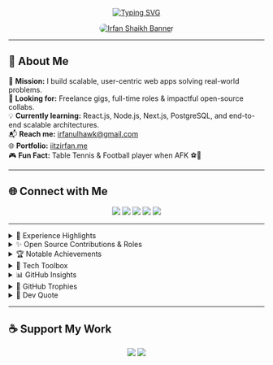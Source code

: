 <!-- Profile Typing Banner -->
<p align="center">
  <a href="https://iitzirfan.me/" target="_blank">
    <img 
      src="https://readme-typing-svg.demolab.com?font=Fira+Code&weight=500&pause=1000&center=true&vCenter=true&width=1000&lines=Hi+there!+I'm+Irfan+Shaikh+%F0%9F%91%8B;Full+Stack+Developer;Open+Source+Contributor+%7C+Tech+Explorer+%F0%9F%9A%80" 
      alt="Typing SVG"
      style="max-width: 100%; height: auto;" 
    />
  </a>
</p>

<!-- Profile Banner -->
<p align="center">
  <a href="https://iitzirfan.me/" target="_blank">
    <img 
      src="https://drive.google.com/uc?export=view&id=1tt6nmLvSAIwBgMqCCy6Z0bCWBPUKMjda" 
      alt="Irfan Shaikh Banner" 
      style="max-width: 100%; height: auto; border-radius: 15px;" 
    />
  </a>
</p>

---

## 🚀 About Me

🎯 **Mission:** I build scalable, user-centric web apps solving real-world problems.  
💼 **Looking for:** Freelance gigs, full-time roles & impactful open-source collabs.  
💡 **Currently learning:** React.js, Node.js, Next.js, PostgreSQL, and end-to-end scalable architectures.  
📬 **Reach me:** [irfanulhawk@gmail.com](mailto:irfanulhawk@gmail.com)  
🌐 **Portfolio:** [iitzirfan.me](https://iitzirfan.me/)  
🎮 **Fun Fact:** Table Tennis & Football player when AFK ⚽🏓  

---

## 🌐 Connect with Me

<p align="center">
  <a href="https://linkedin.com/in/irfan-shaikh-8b5b94259/"><img src="https://img.shields.io/badge/LinkedIn-%230077B5?style=for-the-badge&logo=linkedin&logoColor=white" /></a>
  <a href="https://x.com/iitzIrfan"><img src="https://img.shields.io/badge/X-%23111?style=for-the-badge&logo=x&logoColor=white" /></a>
  <a href="https://discord.gg/irfan0504"><img src="https://img.shields.io/badge/Discord-%237289DA?style=for-the-badge&logo=discord&logoColor=white" /></a>
  <a href="https://facebook.com/irfanulhawk.shaikh"><img src="https://img.shields.io/badge/Facebook-%231877F2?style=for-the-badge&logo=facebook&logoColor=white" /></a>
  <a href="https://github.com/iitzIrFan"><img src="https://img.shields.io/badge/GitHub-181717?style=for-the-badge&logo=github&logoColor=white" /></a>
</p>

---

<details>
<summary>💼 Experience Highlights</summary>

| 🏢 Company / Role | 📌 Key Contributions |
|------------------|-------------------|
| **Celebal Technologies (Summer Intern)** | - Built **real-time React.js apps** with WebSocket<br>- Optimized UI performance and rendering efficiency<br>- Implemented effective **state management strategies** |
| **Open-Source Contributions (Contributor / Mentor)** | - Contributed to **Kestra.io**, **OWASP (GSoC)**, **Qwik Framework**, **RecodeHive**<br>- Built full-stack apps with **JAVA, Vue.js, Django, React.js, Next.js, PostgreSQL**<br>- Mentored new contributors & implemented robust **API integrations** |
| **PHN Technology Pvt Ltd (Web Developer Intern)** | - Developed responsive UI components<br>- Integrated backend APIs for **applications** |

</details>


<details>
<summary>✨ Open Source Contributions & Roles</summary>

| 🌟 Project/Event | 🛠 Role | 📌 Highlights |
|------------------|--------|--------------|
| **GSSOC 2024** | 🧑‍🏫 Mentor | Top 19 among 500+ mentors |
| **SWOC** | 🧑‍🏫 Mentor | From Contributor ➜ Mentor |
| **SSOC (Season 3)** | 🧑‍💻 Contributor | Bug fixes, feature dev, PR reviews |
| **Hacktoberfest** | 🌐 Contributor | Maintainer recommended |

🎖 Holopin Badges:  
[![Holopin](https://holopin.me/iitzirfan)](https://holopin.io/@iitzirfan)

</details>

<details>
<summary>🏆 Notable Achievements</summary>

- 🥇 **Top 3** – Devdash Hackathon (15+ teams)  
- 🧑‍🏫 Mentored 30+ contributors at **GSSOC & SWOC**  
- ⚙️ Volunteer – **Infi League ATVC Motorsports**  
- 👨‍💻 Active Hacker – Codement-24 Hackathon  
- 🧪 Currently contributing to **Qwik framework** (Builder.io)

</details>

<details>
<summary>🧠 Tech Toolbox</summary>

<details>
<summary>🛠 Languages & Web Technologies</summary>

![Java](https://img.shields.io/badge/Java-%23ED8B00?style=for-the-badge&logo=openjdk&logoColor=white)  
![JavaScript](https://img.shields.io/badge/JavaScript-%23F7DF1E?style=for-the-badge&logo=javascript&logoColor=black)  
![HTML5](https://img.shields.io/badge/HTML5-E34F26?style=for-the-badge&logo=html5&logoColor=white)  
![CSS3](https://img.shields.io/badge/CSS3-1572B6?style=for-the-badge&logo=css3&logoColor=white)  
![Python](https://img.shields.io/badge/Python-3670A0?style=for-the-badge&logo=python&logoColor=ffdd54)

</details>

<details>
<summary>🧩 Frameworks & Libraries</summary>

React.js, Next.js, FastAPI, Express.js, Node.js, Vue.js, Tailwind CSS, Chakra UI

</details>

<details>
<summary>🗄️ Databases & Caching</summary>

PostgreSQL, MongoDB, Redis

</details>

<details>
<summary>⚙️ Tools & Platforms</summary>

Git, GitHub, Docker, VS Code, Vercel, Railway, CI/CD

</details>

<details>
<summary>📈 Competitive Programming</summary>

[![LeetCode](https://img.shields.io/badge/LeetCode-FFA116?style=for-the-badge&logo=leetcode&logoColor=black)](https://leetcode.com/u/iitzIrfan/)  
[![CodeChef](https://img.shields.io/badge/CodeChef-5B4638?style=for-the-badge&logo=codechef&logoColor=white)](https://www.codechef.com/users/iitzirfan)  
[![GeeksforGeeks](https://img.shields.io/badge/GeeksforGeeks-2F8D46?style=for-the-badge&logo=geeksforgeeks&logoColor=white)](https://www.geeksforgeeks.org/user/iitzirfan/)

</details>
</details>

<details>
<summary>📊 GitHub Insights</summary>

<p align="center">
  <img src="https://github-readme-stats.vercel.app/api?username=iitzIrFan&theme=radical&show_icons=true&hide_border=false" alt="GitHub Stats" />
  <br/>
  <img src="https://github-readme-streak-stats.herokuapp.com/?user=iitzIrFan&theme=radical&hide_border=false" alt="GitHub Streak" />
  <br/>
  <img src="https://github-readme-stats.vercel.app/api/top-langs/?username=iitzIrFan&layout=compact&theme=radical&hide_border=false" alt="Top Langs" />
</p>

</details>

<details>
<summary>🏅 GitHub Trophies</summary>

<p align="center">
  <img src="https://github-profile-trophy.vercel.app/?username=iitzIrFan&theme=radical&margin-w=6&no-frame=false" alt="GitHub Trophies" />
</p>

</details>

<details>
<summary>💬 Dev Quote</summary>

<p align="center">
  <img src="https://quotes-github-readme.vercel.app/api?type=horizontal&theme=radical" alt="Quote" />
</p>

</details>

---

## ☕ Support My Work

<p align="center">
  <a href="https://github.com/sponsors/iitzIrFan"><img src="https://img.shields.io/badge/GitHub%20Sponsors-EA4AAA?style=for-the-badge&logo=githubsponsors&logoColor=white" /></a>
  <a href="https://buymeacoffee.com/iitzirfan"><img src="https://img.shields.io/badge/Buy%20Me%20a%20Coffee-ffdd00?style=for-the-badge&logo=buy-me-a-coffee&logoColor=black" /></a>
</p>
